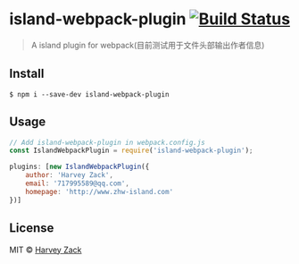 # island-webpack-plugin [![Build Status](https://www.travis-ci.org/zhw2590582/island-webpack-plugin.svg?branch=master)](https://www.travis-ci.org/zhw2590582/island-webpack-plugin)
> A island plugin for webpack(目前测试用于文件头部输出作者信息)

## Install

```
$ npm i --save-dev island-webpack-plugin
```

## Usage

```js
// Add island-webpack-plugin in webpack.config.js
const IslandWebpackPlugin = require('island-webpack-plugin');

plugins: [new IslandWebpackPlugin({
    author: 'Harvey Zack',
    email: '717995589@qq.com',
    homepage: 'http://www.zhw-island.com'
})]
```

## License

MIT © [Harvey Zack](https://www.zhw-island.com/)